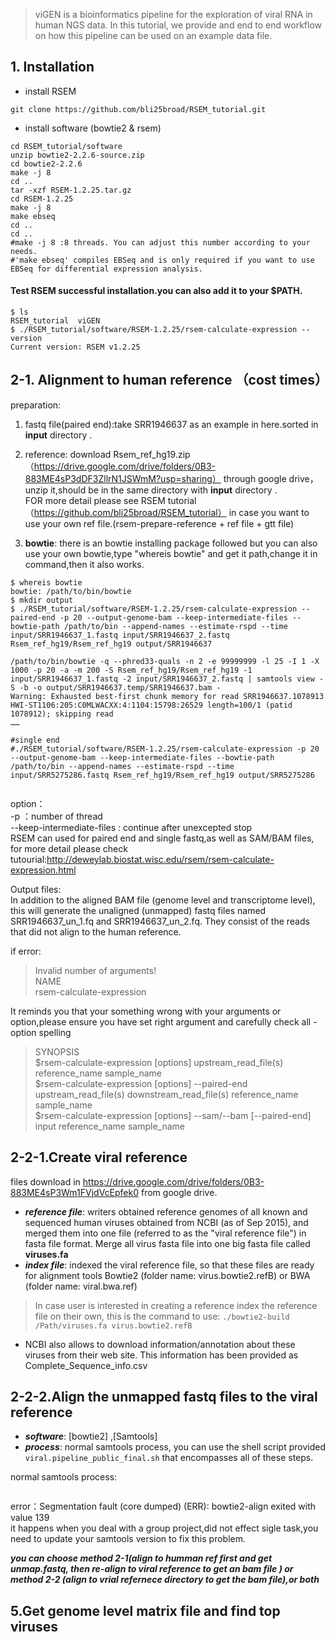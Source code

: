 > viGEN is a bioinformatics pipeline for the exploration of viral RNA in human NGS data. 
> In this tutorial, we provide and end to end workflow on how this pipeline can be used on an example data file.

## 1. Installation
- install RSEM 
```
git clone https://github.com/bli25broad/RSEM_tutorial.git
```
- install software (bowtie2 & rsem)
```
cd RSEM_tutorial/software
unzip bowtie2-2.2.6-source.zip
cd bowtie2-2.2.6
make -j 8
cd ..
tar -xzf RSEM-1.2.25.tar.gz
cd RSEM-1.2.25
make -j 8
make ebseq
cd ..
cd ..
#make -j 8 :8 threads. You can adjust this number according to your needs. 
#'make ebseq' compiles EBSeq and is only required if you want to use EBSeq for differential expression analysis.

```
#### Test RSEM successful installation.you can also add it to your $PATH.
```
$ ls
RSEM_tutorial  viGEN
$ ./RSEM_tutorial/software/RSEM-1.2.25/rsem-calculate-expression --version
Current version: RSEM v1.2.25
```   
  
    
      
## 2-1. Alignment to human reference （cost times）
preparation:   
1) fastq file(paired end):take SRR1946637 as an example in here.sorted in **input** directory . 
2) reference: download Rsem_ref_hg19.zip（https://drive.google.com/drive/folders/0B3-883ME4sP3dDF3ZllrN1JSWmM?usp=sharing） through google drive，unzip it,should be in the same directory with **input** directory .   
FOR more detail please see RSEM tutorial（https://github.com/bli25broad/RSEM_tutorial） in case you want to use your own ref file.(rsem-prepare-reference + ref file + gtt file)

3) **bowtie**: there is an bowtie installing package followed but you can also use your own bowtie,type "whereis bowtie" and get it path,change it in command,then it also works.

```
$ whereis bowtie
bowtie: /path/to/bin/bowtie 
$ mkdir output
$ ./RSEM_tutorial/software/RSEM-1.2.25/rsem-calculate-expression --paired-end -p 20 --output-genome-bam --keep-intermediate-files --bowtie-path /path/to/bin --append-names --estimate-rspd --time input/SRR1946637_1.fastq input/SRR1946637_2.fastq Rsem_ref_hg19/Rsem_ref_hg19 output/SRR1946637  
  
/path/to/bin/bowtie -q --phred33-quals -n 2 -e 99999999 -l 25 -I 1 -X 1000 -p 20 -a -m 200 -S Rsem_ref_hg19/Rsem_ref_hg19 -1 input/SRR1946637_1.fastq -2 input/SRR1946637_2.fastq | samtools view -S -b -o output/SRR1946637.temp/SRR1946637.bam -
Warning: Exhausted best-first chunk memory for read SRR1946637.1078913 HWI-ST1106:205:C0MLWACXX:4:1104:15798:26529 length=100/1 (patid 1078912); skipping read  
……  

#single end
#./RSEM_tutorial/software/RSEM-1.2.25/rsem-calculate-expression -p 20 --output-genome-bam --keep-intermediate-files --bowtie-path /path/to/bin --append-names --estimate-rspd --time input/SRR5275286.fastq Rsem_ref_hg19/Rsem_ref_hg19 output/SRR5275286
  
```

option：  
  -p ：number of thread  
  --keep-intermediate-files : continue after unexcepted stop  
  RSEM can used for paired end and single fastq,as well as SAM/BAM files, for more detail please check tutourial:http://deweylab.biostat.wisc.edu/rsem/rsem-calculate-expression.html 

     
Output files:   
In addition to the aligned BAM file (genome level and transcriptome level), this will generate the unaligned (unmapped) fastq files named SRR1946637_un_1.fq and SRR1946637_un_2.fq. They consist of the reads that did not align to the human reference.

  
if error:   
> Invalid number of arguments!  
NAME  
    rsem-calculate-expression   
    
It reminds you that your something wrong with your arguments or option,please ensure you have set right argument and carefully check all -option spelling  

> SYNOPSIS  
     $rsem-calculate-expression [options] upstream_read_file(s) reference_name sample_name  
     $rsem-calculate-expression [options] --paired-end upstream_read_file(s) downstream_read_file(s) reference_name sample_name  
     $rsem-calculate-expression [options] --sam/--bam [--paired-end] input reference_name sample_name  


## 2-2-1.Create viral reference
files download in https://drive.google.com/drive/folders/0B3-883ME4sP3Wm1FVjdVcEpfek0 from google drive.
- ***reference file***: writers obtained reference genomes of all known and sequenced human viruses obtained from NCBI (as of Sep 2015), and merged them into one file (referred to as the "viral reference file") in fasta file format. Merge all virus fasta file into one big fasta file called **viruses.fa**
- ***index file***: indexed the viral reference file, so that these files are ready for alignment tools Bowtie2 (folder name: virus.bowtie2.refB) or BWA (folder name: viral.bwa.ref)
> In case user is interested in creating a reference index the reference file on their own, this is the command to use: ```./bowtie2-build /Path/viruses.fa virus.bowtie2.refB```
- NCBI also allows to download information/annotation about these viruses from their web site. This information has been provided as Complete_Sequence_info.csv 

## 2-2-2.Align the unmapped fastq files to the viral reference 
- ***software***: [bowtie2] ,[Samtools]
- ***process***: normal samtools process, you can use the shell script provided ```viral.pipeline_public_final.sh``` that encompasses all of these steps.

normal samtools process:  
```

```
error：Segmentation fault (core dumped) (ERR): bowtie2-align exited with value 139  
it happens when you deal with a group project,did not effect sigle task,you need to update your samtools version to fix this problem.  


***you can choose method 2-1(align to humman ref first and get unmap.fastq, then re-align to viral reference to get an bam file )  or method 2-2 (align to vrial refernece directory to get the bam file),or both***

## 5.Get genome level matrix file and find top viruses

